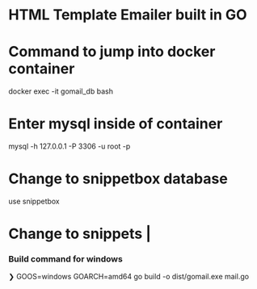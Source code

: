 # HTML Template Emailer built in GO

# Command to jump into docker container

docker exec -it gomail_db bash

# Enter mysql inside of container

mysql -h 127.0.0.1 -P 3306 -u root -p

# Change to snippetbox database

use snippetbox

# Change to snippets |



### Build command for windows
❯ GOOS=windows GOARCH=amd64 go build -o dist/gomail.exe mail.go
